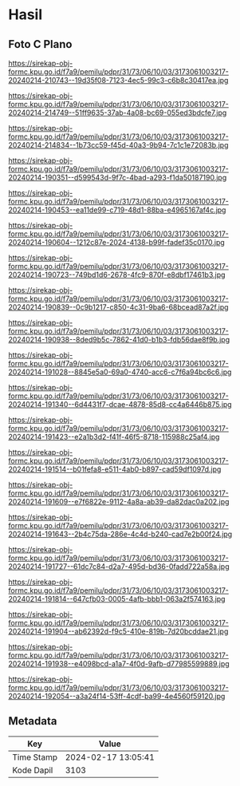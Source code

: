# Hasil

## Foto C Plano

https://sirekap-obj-formc.kpu.go.id/f7a9/pemilu/pdpr/31/73/06/10/03/3173061003217-20240214-210743--19d35f08-7123-4ec5-99c3-c6b8c30417ea.jpg

https://sirekap-obj-formc.kpu.go.id/f7a9/pemilu/pdpr/31/73/06/10/03/3173061003217-20240214-214749--51ff9635-37ab-4a08-bc69-055ed3bdcfe7.jpg

https://sirekap-obj-formc.kpu.go.id/f7a9/pemilu/pdpr/31/73/06/10/03/3173061003217-20240214-214834--1b73cc59-f45d-40a3-9b94-7c1c1e72083b.jpg

https://sirekap-obj-formc.kpu.go.id/f7a9/pemilu/pdpr/31/73/06/10/03/3173061003217-20240214-190351--d599543d-9f7c-4bad-a293-f1da50187190.jpg

https://sirekap-obj-formc.kpu.go.id/f7a9/pemilu/pdpr/31/73/06/10/03/3173061003217-20240214-190453--ea11de99-c719-48d1-88ba-e4965167af4c.jpg

https://sirekap-obj-formc.kpu.go.id/f7a9/pemilu/pdpr/31/73/06/10/03/3173061003217-20240214-190604--1212c87e-2024-4138-b99f-fadef35c0170.jpg

https://sirekap-obj-formc.kpu.go.id/f7a9/pemilu/pdpr/31/73/06/10/03/3173061003217-20240214-190723--749bd1d6-2678-4fc9-870f-e8dbf17461b3.jpg

https://sirekap-obj-formc.kpu.go.id/f7a9/pemilu/pdpr/31/73/06/10/03/3173061003217-20240214-190839--0c9b1217-c850-4c31-9ba6-68bcead87a2f.jpg

https://sirekap-obj-formc.kpu.go.id/f7a9/pemilu/pdpr/31/73/06/10/03/3173061003217-20240214-190938--8ded9b5c-7862-41d0-b1b3-fdb56dae8f9b.jpg

https://sirekap-obj-formc.kpu.go.id/f7a9/pemilu/pdpr/31/73/06/10/03/3173061003217-20240214-191028--8845e5a0-69a0-4740-acc6-c7f6a94bc6c6.jpg

https://sirekap-obj-formc.kpu.go.id/f7a9/pemilu/pdpr/31/73/06/10/03/3173061003217-20240214-191340--6d4431f7-dcae-4878-85d8-cc4a6446b875.jpg

https://sirekap-obj-formc.kpu.go.id/f7a9/pemilu/pdpr/31/73/06/10/03/3173061003217-20240214-191423--e2a1b3d2-f41f-46f5-8718-115988c25af4.jpg

https://sirekap-obj-formc.kpu.go.id/f7a9/pemilu/pdpr/31/73/06/10/03/3173061003217-20240214-191514--b01fefa8-e511-4ab0-b897-cad59df1097d.jpg

https://sirekap-obj-formc.kpu.go.id/f7a9/pemilu/pdpr/31/73/06/10/03/3173061003217-20240214-191609--e7f6822e-9112-4a8a-ab39-da82dac0a202.jpg

https://sirekap-obj-formc.kpu.go.id/f7a9/pemilu/pdpr/31/73/06/10/03/3173061003217-20240214-191643--2b4c75da-286e-4c4d-b240-cad7e2b00f24.jpg

https://sirekap-obj-formc.kpu.go.id/f7a9/pemilu/pdpr/31/73/06/10/03/3173061003217-20240214-191727--61dc7c84-d2a7-495d-bd36-0fadd722a58a.jpg

https://sirekap-obj-formc.kpu.go.id/f7a9/pemilu/pdpr/31/73/06/10/03/3173061003217-20240214-191814--647cfb03-0005-4afb-bbb1-063a2f574163.jpg

https://sirekap-obj-formc.kpu.go.id/f7a9/pemilu/pdpr/31/73/06/10/03/3173061003217-20240214-191904--ab62392d-f9c5-410e-819b-7d20bcddae21.jpg

https://sirekap-obj-formc.kpu.go.id/f7a9/pemilu/pdpr/31/73/06/10/03/3173061003217-20240214-191938--e4098bcd-a1a7-4f0d-9afb-d77985599889.jpg

https://sirekap-obj-formc.kpu.go.id/f7a9/pemilu/pdpr/31/73/06/10/03/3173061003217-20240214-192054--a3a24f14-53ff-4cdf-ba99-4e4560f59120.jpg


## Metadata

| Key        | Value               |
| ---------- | ------------------- |
| Time Stamp | 2024-02-17 13:05:41 |
| Kode Dapil | 3103                |



